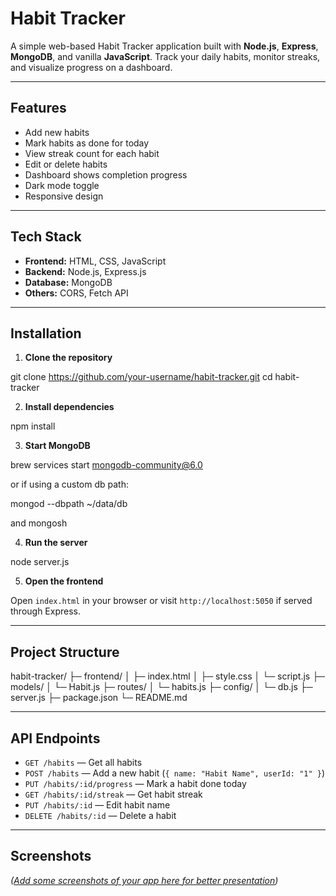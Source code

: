 
# Habit Tracker

A simple web-based Habit Tracker application built with **Node.js**, **Express**, **MongoDB**, and vanilla **JavaScript**. Track your daily habits, monitor streaks, and visualize progress on a dashboard.

---

## Features

- Add new habits
- Mark habits as done for today
- View streak count for each habit
- Edit or delete habits
- Dashboard shows completion progress
- Dark mode toggle
- Responsive design

---

## Tech Stack

- **Frontend:** HTML, CSS, JavaScript
- **Backend:** Node.js, Express.js
- **Database:** MongoDB
- **Others:** CORS, Fetch API

---

## Installation

1. **Clone the repository**

git clone https://github.com/your-username/habit-tracker.git
cd habit-tracker


2. **Install dependencies**


npm install


3. **Start MongoDB**


brew services start mongodb-community@6.0


or if using a custom db path:


mongod --dbpath ~/data/db

and mongosh

4. **Run the server**


node server.js


5. **Open the frontend**

Open `index.html` in your browser or visit `http://localhost:5050` if served through Express.

---

## Project Structure


habit-tracker/
├─ frontend/
│  ├─ index.html
│  ├─ style.css
│  └─ script.js
├─ models/
│  └─ Habit.js
├─ routes/
│  └─ habits.js
├─ config/
│  └─ db.js
├─ server.js
├─ package.json
└─ README.md


---

## API Endpoints

* `GET /habits` — Get all habits
* `POST /habits` — Add a new habit (`{ name: "Habit Name", userId: "1" }`)
* `PUT /habits/:id/progress` — Mark a habit done today
* `GET /habits/:id/streak` — Get habit streak
* `PUT /habits/:id` — Edit habit name
* `DELETE /habits/:id` — Delete a habit

---

## Screenshots

*([Add some screenshots of your app here for better presentation](https://drive.google.com/drive/folders/114f4JngmlJcpsStUcZdVqyOUwa66EcLN?usp=drive_link))*


